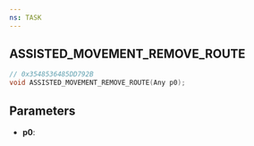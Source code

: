 ```yaml
---
ns: TASK
---
```

## ASSISTED_MOVEMENT_REMOVE_ROUTE

```c
// 0x3548536485DD792B
void ASSISTED_MOVEMENT_REMOVE_ROUTE(Any p0);
```

## Parameters
* **p0**:
